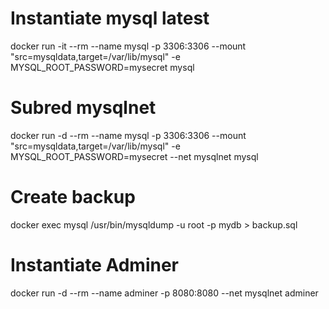
# Instantiate mysql latest

docker run -it --rm --name mysql  -p 3306:3306 --mount "src=mysqldata,target=/var/lib/mysql"  -e MYSQL_ROOT_PASSWORD=mysecret  mysql

# Subred mysqlnet
docker run -d --rm --name mysql -p 3306:3306 --mount "src=mysqldata,target=/var/lib/mysql" -e MYSQL_ROOT_PASSWORD=mysecret --net mysqlnet mysql

# Create backup 
docker exec mysql /usr/bin/mysqldump -u root -p <password> mydb > backup.sql

# Instantiate Adminer
docker run -d --rm --name adminer -p 8080:8080 --net mysqlnet adminer
